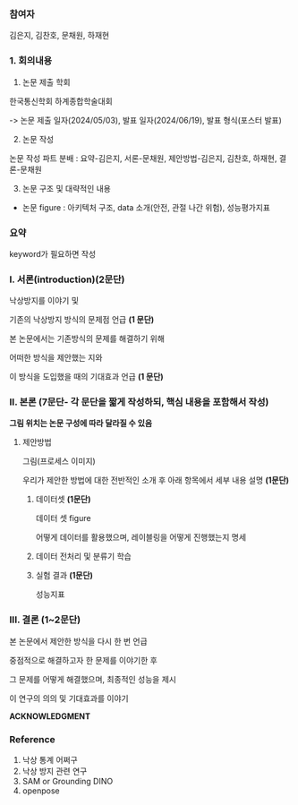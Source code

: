 ### 참여자
김은지, 김찬호, 문채원, 하재현

### 1. 회의내용

1. 논문 제출 학회

한국통신학회 하계종합학술대회

-> 논문 제출 일자(2024/05/03), 발표 일자(2024/06/19), 발표 형식(포스터 발표)

2. 논문 작성 

논문 작성 파트 분배 : 요약-김은지, 서론-문채원, 제안방법-김은지, 김찬호, 하재현, 결론-문채원

3. 논문 구조 및 대략적인 내용

*  논문 figure : 아키텍처 구조, data 소개(안전, 관절 나간 위험), 성능평가지표 

### 요약

keyword가 필요하면 작성

### I. 서론(introduction)(2문단)

낙상방지를 이야기 및

기존의 낙상방지 방식의 문제점 언급 **(1 문단)**

본 논문에서는 기존방식의 문제를 해결하기 위해

어떠한 방식을  제안했는 지와

이 방식을 도입했을 때의 기대효과 언급 **(1 문단)**

### II. 본론 (7문단- 각 문단을 짧게 작성하되, 핵심 내용을 포함해서 작성)

**그림 위치는 논문 구성에 따라 달라질 수 있음**

1. 제안방법 
    
    그림(프로세스 이미지) 
    
    우리가 제안한 방법에 대한 전반적인 소개 후 아래 항목에서 세부 내용 설명 **(1문단)**
    
    1. 데이터셋 **(1문단)**
        
        데이터 셋 figure
        
        어떻게 데이터를 활용했으며, 레이블링을 어떻게 진행했는지 명세
        
    2. 데이터 전처리 및 분류기 학습
    3. 실험 결과 **(1문단)** 
        
        성능지표
        

### III. 결론 **(**1~2문단**)**

본 논문에서 제안한 방식을 다시 한 번 언급

중점적으로 해결하고자 한 문제를 이야기한 후

그 문제를 어떻게 해결했으며, 최종적인 성능을 제시

이 연구의 의의 및 기대효과를 이야기

**ACKNOWLEDGMENT**   

### Reference

1. 낙상 통계 어쩌구
2. 낙상 방지 관련 연구
3. SAM or Grounding DINO
4. openpose